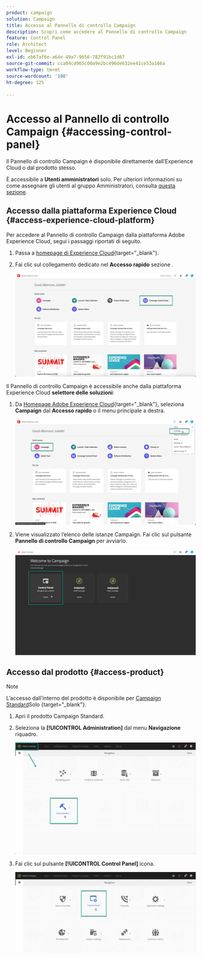 ```yaml
---
product: campaign
solution: Campaign
title: Accesso al Pannello di controllo Campaign
description: Scopri come accedere al Pannello di controllo Campaign
feature: Control Panel
role: Architect
level: Beginner
exl-id: eb67af6e-a64e-49a7-9656-782f91bc1d67
source-git-commit: cca04cd965c00a9e2bc496de632ee41ce53a166a
workflow-type: tm+mt
source-wordcount: '180'
ht-degree: 12%

---
```


# Accesso al Pannello di controllo Campaign {#accessing-control-panel}

Il Pannello di controllo Campaign è disponibile direttamente dall’Experience Cloud o dal prodotto stesso.

È accessibile a **Utenti amministratori** solo. Per ulteriori informazioni su come assegnare gli utenti al gruppo Amministratori, consulta [questa sezione](../../discover/using/managing-permissions.md).

## Accesso dalla piattaforma Experience Cloud {#access-experience-cloud-platform}

Per accedere al Pannello di controllo Campaign dalla piattaforma Adobe Experience Cloud, segui i passaggi riportati di seguito.

1. Passa a [homepage di Experience Cloud](https://experiencecloud.adobe.com/){target=&quot;_blank&quot;}.

1. Fai clic sul collegamento dedicato nel **Accesso rapido** sezione .

   ![](assets/do-not-localize/quickaccess.png)

Il Pannello di controllo Campaign è accessibile anche dalla piattaforma Experience Cloud **selettore delle soluzioni**:

1. Da [Homepage Adobe Experience Cloud](https://experiencecloud.adobe.com/){target=&quot;_blank&quot;}, seleziona **Campaign** dal **Accesso rapido** o il menu principale a destra.

   ![](assets/do-not-localize/control_panel_access1.png)

1. Viene visualizzato l’elenco delle istanze Campaign. Fai clic sul pulsante **Pannello di controllo Campaign** per avviarlo.

   ![](assets/do-not-localize/control_panel_access2.png)

## Accesso dal prodotto {#access-product}

>[!NOTE]
>
>L’accesso dall’interno del prodotto è disponibile per [Campaign Standard](https://experienceleague.adobe.com/docs/campaign-standard/using/campaign-standard-home.html?lang=it)Solo {target=&quot;_blank&quot;}.

1. Apri il prodotto Campaign Standard.

1. Seleziona la **[!UICONTROL Administration]** dal menu **Navigazione** riquadro.

   ![](assets/control_panel_access3.png)

1. Fai clic sul pulsante **[!UICONTROL Control Panel]** icona.

   ![](assets/control_panel_access4.png)
